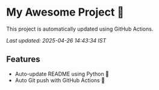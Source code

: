 # My Awesome Project 🚀

This project is automatically updated using GitHub Actions.

_Last updated: 2025-04-26 14:43:34 IST_

## Features
- Auto-update README using Python 🐍
- Auto Git push with GitHub Actions 🤖
